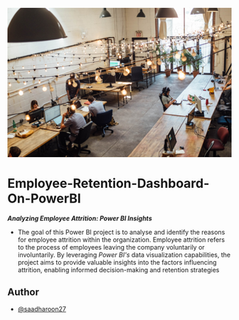 ![banner](Assets/Banner.jpg)

# Employee-Retention-Dashboard-On-PowerBI
_**Analyzing Employee Attrition: Power BI Insights**_
- The goal of this Power BI project is to analyse and identify the reasons for employee attrition within the organization. Employee attrition refers to the process of employees leaving the company voluntarily or involuntarily. By leveraging _Power BI's_ data visualization capabilities, the project aims to provide valuable insights into the factors influencing attrition, enabling informed decision-making and retention strategies

## Author
- [@saadharoon27](https://github.com/saadharoon27)
